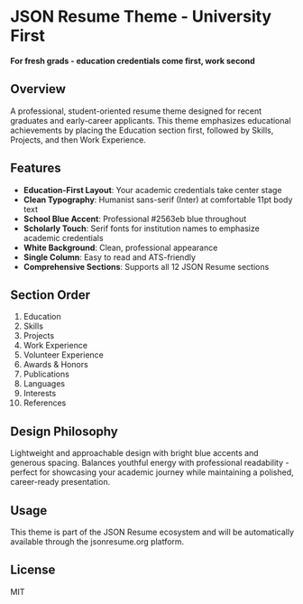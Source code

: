# JSON Resume Theme - University First

**For fresh grads - education credentials come first, work second**

## Overview

A professional, student-oriented resume theme designed for recent graduates and early-career applicants. This theme emphasizes educational achievements by placing the Education section first, followed by Skills, Projects, and then Work Experience.

## Features

- **Education-First Layout**: Your academic credentials take center stage
- **Clean Typography**: Humanist sans-serif (Inter) at comfortable 11pt body text
- **School Blue Accent**: Professional #2563eb blue throughout
- **Scholarly Touch**: Serif fonts for institution names to emphasize academic credentials
- **White Background**: Clean, professional appearance
- **Single Column**: Easy to read and ATS-friendly
- **Comprehensive Sections**: Supports all 12 JSON Resume sections

## Section Order

1. Education
2. Skills
3. Projects
4. Work Experience
5. Volunteer Experience
6. Awards & Honors
7. Publications
8. Languages
9. Interests
10. References

## Design Philosophy

Lightweight and approachable design with bright blue accents and generous spacing. Balances youthful energy with professional readability - perfect for showcasing your academic journey while maintaining a polished, career-ready presentation.

## Usage

This theme is part of the JSON Resume ecosystem and will be automatically available through the jsonresume.org platform.

## License

MIT
